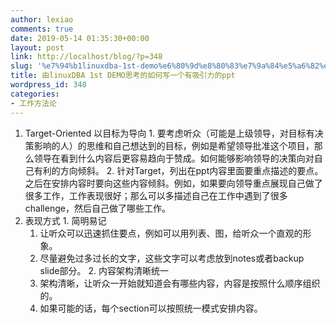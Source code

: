 ```yaml
---
author: lexiao
comments: true
date: 2019-05-14 01:35:30+00:00
layout: post
link: http://localhost/blog/?p=348
slug: '%e7%94%b1linuxdba-1st-demo%e6%80%9d%e8%80%83%e7%9a%84%e5%a6%82%e4%bd%95%e5%86%99%e4%b8%80%e4%b8%aa%e6%9c%89%e5%90%b8%e5%bc%95%e5%8a%9b%e7%9a%84ppt'
title: 由linuxDBA 1st DEMO思考的如何写一个有吸引力的ppt
wordpress_id: 348
categories:
- 工作方法论
---
```


  1. Target-Oriented 以目标为导向
    1. 要考虑听众（可能是上级领导，对目标有决策影响的人）的思维和自己想达到的目标，例如是希望领导批准这个项目，那么领导在看到什么内容后更容易趋向于赞成。如何能够影响领导的决策向对自己有利的方向倾斜。
    2. 针对Target，列出在ppt内容里面要重点描述的要点。之后在安排内容时要向这些内容倾斜。例如，如果要向领导重点展现自己做了很多工作，工作表现很好；那么可以多描述自己在工作中遇到了很多challenge，然后自己做了哪些工作。
  2. 表现方式
    1. 简明易记
      1. 让听众可以迅速抓住要点，例如可以用列表、图，给听众一个直观的形象。
      2. 尽量避免过多过长的文字，这些文字可以考虑放到notes或者backup slide部分。
    2. 内容架构清晰统一
      1. 架构清晰，让听众一开始就知道会有哪些内容，内容是按照什么顺序组织的。
      2. 如果可能的话，每个section可以按照统一模式安排内容。
